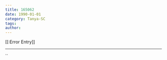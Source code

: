 ```yaml
---
title: 165062
date: 1990-01-01
category: Tanya-SC
tags: 
author: 
---
```


[[:Error Entry]]

---



``
